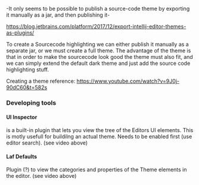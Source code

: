 -It only seems to be possible to publish a source-code theme by exporting it manually as a jar, and then publishing it-

https://blog.jetbrains.com/platform/2017/12/export-intellij-editor-themes-as-plugins/



To create a Sourcecode highlighting we can either publish it manually as a
separate jar, or we must create a full theme. The advantage of the theme is
that in order to make the sourcecode look good the theme must also fit, and we
can simply extend the default dark theme and just add the source code
highlighting stuff.

Creating a theme reference:
https://www.youtube.com/watch?v=9J0j-90dC60&t=582s


### Developing tools

#### UI Inspector

is a built-in plugin that lets you view the tree of the Editors UI elements.
This is motly usefull for buildilng an actual theme. Needs to be enabled first
(use editor search). (see video above)

#### Laf Defaults

Plugin (?) to view the categories and properties of the Theme elements in the
editor. (see video above)


